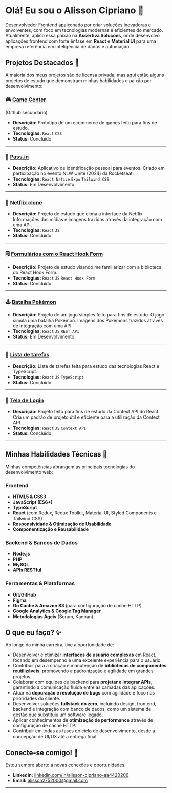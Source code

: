 # Olá! Eu sou o Alisson Cipriano 👋

Desenvolvedor Frontend apaixonado por criar soluções inovadoras e envolventes, com foco em tecnologias modernas e eficientes do mercado. Atualmente, aplico essa paixão na **Assertiva Soluções**, onde desenvolvo aplicações frontend com forte ênfase em **React** e **Material UI** para uma empresa referência em inteligência de dados e automação.

## Projetos Destacados 📂

A maioria dos meus projetos são de licensa privada, mas aqui estão alguns projetos de estudo que demonstram minhas habilidades e paixão por desenvolvimento:

### 🎮 [Game Center](https://github.com/AlissonCiprian0/gamecenter?tab=readme-ov-file)
(Github secundário)
* **Descrição:** Protótipo de um ecommerce de games feito para fins de estudo.
* **Tecnologias:** `React` `CSS`
* **Status:** Concluído
---

### 🚀 [Pass.in](https://github.com/alissoncipriano/nlw-unite-2024)
* **Descrição:** Aplicativo de identificação pessoal para eventos. Criado em participação no evento NLW Unite (2024) da Rocketseat.
* **Tecnologias:** `React Native` `Expo` `Tailwind CSS`
* **Status:** Em Desenvolvimento

---

### 🍿 [Netflix clone](https://github.com/AlissonCiprian0/netflixclone)
* **Descrição:** Projeto de estudo que clona a interface da Netflix. Informações das mídias e imagens trazidas através da integração com uma API.
* **Tecnologias:** `React` `JS`
* **Status:** Concluído

---

### 🗒️ [Formulários com o React Hook Form](https://github.com/alissoncipriano/state-management)
* **Descrição:** Projeto de estudo visando me familiarizar com a biblioteca do React Hook Form.
* **Tecnologias:** `React` `JS` `React Hook Form`
* **Status:** Concluído

---

### 🕹️ [Batalha Pokémon](https://github.com/AlissonCiprian0/PokeGame)
* **Descrição:** Projeto de um jogo simples feito para fins de estudo. O jogo simula uma batalha Pokémon. Imagens dos Pokémons trazidos através de integração com uma API.
* **Tecnologias:** `React` `JS` `REST API`
* **Status:** Em Desenvolvimento

---

### 📝 [Lista de tarefas](https://github.com/alissoncipriano/typescript-todo-app)
* **Descrição:** Lista de tarefas feita para estudo das tecnologias React e TypeScript.
* **Tecnologias:** `React` `JS` `TypeScript`
* **Status:** Concluído

---

### 👤 [Tela de Login](https://github.com/alissoncipriano/react-context-example)
* **Descrição:** Projeto feito para fins de estudo da Context API do React. Cria um padrão de projeto útil e eficiente para a utilização da Context API.
* **Tecnologias:** `React` `JS` `Context API`
* **Status:** Concluído

---



## Minhas Habilidades Técnicas 🚀

Minhas competências abrangem as principais tecnologias do desenvolvimento web:

### Frontend
* **HTML5 & CSS3**
* **JavaScript (ES6+)**
* **TypeScript**
* **React** (com Redux, Redux Toolkit, Material UI, Styled Components e Tailwind CSS)
* **Responsividade & Otimização de Usabilidade**
* **Componentização e Reusabilidade**

### Backend & Bancos de Dados
* **Node.js**
* **PHP**
* **MySQL**
* **APIs RESTful**

### Ferramentas & Plataformas
* **Git/GitHub**
* **Figma**
* **Go Cache & Amazon S3** (para configuração de cache HTTP)
* **Google Analytics & Google Tag Manager**
* **Metodologias Ágeis** (Scrum, Kanban)

## O que eu faço? ✨

Ao longo da minha carreira, tive a oportunidade de:

* Desenvolver e otimizar **interfaces de usuário complexas** em React, focando em desempenho e uma excelente experiência para o usuário.
* Contribuir para a criação e manutenção de **bibliotecas de componentes reutilizáveis**, promovendo a padronização e agilidade em grandes projetos.
* Colaborar com equipes de backend para **projetar e integrar APIs**, garantindo a comunicação fluida entre as camadas das aplicações.
* Atuar na **depuração e resolução de bugs** com agilidade e foco nas prioridades do cliente.
* Desenvolver soluções **fullstack do zero**, incluindo design, frontend, backend e integração com banco de dados, como um sistema de gestão que substituiu um software legado.
* Aplicar conhecimentos de **otimização de performance** através de configuração de cache HTTP.
* Contribuir em todas as fases do ciclo de desenvolvimento, desde a concepção de UI/UX até a entrega final.


## Conecte-se comigo! 🤝

Estou sempre aberto a novas conexões e oportunidades.

* **LinkedIn:** [linkedin.com/in/alisson-cipriano-aa4420206](https://www.linkedin.com/in/alisson-cipriano-aa4420206)
* **Email:** alisson2752000@gmail.com

---
